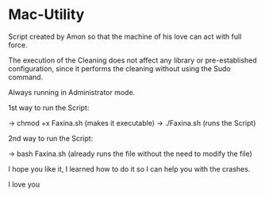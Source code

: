 # Mac-Utility

Script created by Amon so that the machine of his love can act with full force.

The execution of the Cleaning does not affect any library or pre-established configuration, since it performs the cleaning without using the Sudo command.

Always running in Administrator mode.

1st way to run the Script:

-> chmod +x Faxina.sh (makes it executable)
-> ./Faxina.sh (runs the Script)

2nd way to run the Script:

-> bash Faxina.sh (already runs the file without the need to modify the file)

I hope you like it, I learned how to do it so I can help you with the crashes.

I love you
